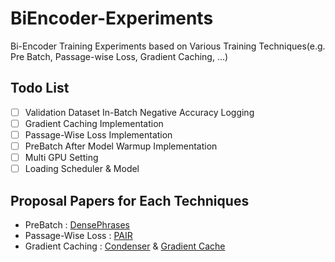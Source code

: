 # BiEncoder-Experiments
Bi-Encoder Training Experiments based on Various Training Techniques(e.g. Pre Batch, Passage-wise Loss, Gradient Caching, ...)

## Todo List
  - [ ] Validation Dataset In-Batch Negative Accuracy Logging
  - [ ] Gradient Caching Implementation
  - [ ] Passage-Wise Loss Implementation
  - [ ] PreBatch After Model Warmup Implementation
  - [ ] Multi GPU Setting
  - [ ] Loading Scheduler & Model

## Proposal Papers for Each Techniques
  - PreBatch : [DensePhrases](https://arxiv.org/abs/2012.12624)
  - Passage-Wise Loss : [PAIR](https://arxiv.org/abs/2108.06027)
  - Gradient Caching : [Condenser](https://arxiv.org/abs/2104.08253) & [Gradient Cache](https://aclanthology.org/2021.repl4nlp-1.31/)
